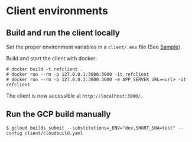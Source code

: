 # Client environments

## Build and run the client locally

Set the proper environment variables in a `client/.env` file (See [Sample](../../client/example-env-file.env)).

Build and start the client with docker:
```
# docker build -t refclient .
# docker run --rm -p 127.0.0.1:3000:3000 -it refclient
# docker run --rm -p 127.0.0.1:3000:3000 -e APP_SERVER_URL=<url> -it refclient
```

The client is now accessible at `http://localhost:3000/`.

## Run the GCP build manually

```
$ gcloud builds submit --substitutions=_ENV="dev,SHORT_SHA=test" --config client/cloudbuild.yaml
```
